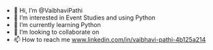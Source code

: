 - 👋 Hi, I’m @VaibhaviPathi
- 👀 I’m interested in Event Studies and using Python
- 🌱 I’m currently learning Python
- 💞️ I’m looking to collaborate on 
- 📫 How to reach me www.linkedin.com/in/vaibhavi-pathi-4b125a214
